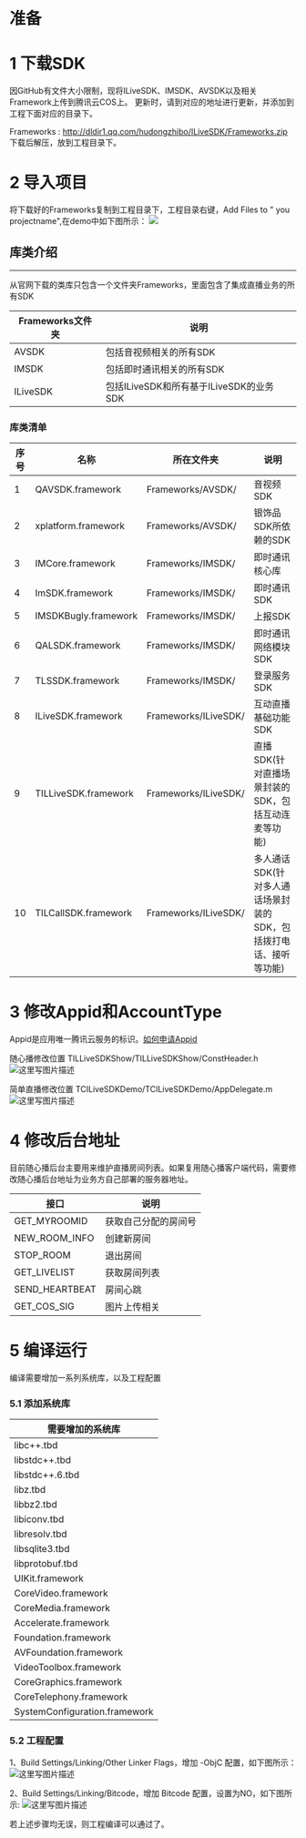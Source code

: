 # 准备

# 1 下载SDK

因GitHub有文件大小限制，现将ILiveSDK、IMSDK、AVSDK以及相关Framework上传到腾讯云COS上。 更新时，请到对应的地址进行更新，并添加到工程下面对应的目录下。

Frameworks : http://dldir1.qq.com/hudongzhibo/ILiveSDK/Frameworks.zip 下载后解压，放到工程目录下。


# 2 导入项目
将下载好的Frameworks复制到工程目录下，工程目录右键，Add Files to " you projectname",在demo中如下图所示：
![](http://img.blog.csdn.net/20161117120226091)

## 库类介绍
-----
从官网下载的类库只包含一个文件夹Frameworks，里面包含了集成直播业务的所有SDK

|Frameworks文件夹|说明|
|---|---|
|AVSDK|包括音视频相关的所有SDK|
|IMSDK|包括即时通讯相关的所有SDK|
|ILiveSDK|包括ILiveSDK和所有基于ILiveSDK的业务SDK|

### 库类清单
|序号|名称|所在文件夹|说明|
|---|---|---|---|
|1|QAVSDK.framework|Frameworks/AVSDK/|音视频SDK|
|2|xplatform.framework|Frameworks/AVSDK/|银饰品SDK所依赖的SDK|
|3|IMCore.framework|Frameworks/IMSDK/|即时通讯核心库|
|4|ImSDK.framework|Frameworks/IMSDK/|即时通讯SDK|
|5|IMSDKBugly.framework|Frameworks/IMSDK/|上报SDK|
|6|QALSDK.framework|Frameworks/IMSDK/|即时通讯网络模块SDK|
|7|TLSSDK.framework|Frameworks/IMSDK/|登录服务SDK|
|8|ILiveSDK.framework|Frameworks/ILiveSDK/|互动直播基础功能SDK|
|9|TILLiveSDK.framework|Frameworks/ILiveSDK/|直播SDK(针对直播场景封装的SDK，包括互动连麦等功能)|
|10|TILCallSDK.framework|Frameworks/ILiveSDK/|多人通话SDK(针对多人通话场景封装的SDK，包括拨打电话、接听等功能)|

# 3 修改Appid和AccountType
Appid是应用唯一腾讯云服务的标识。[如何申请Appid](https://www.qcloud.com/doc/product/268/4899)

随心播修改位置
TILLiveSDKShow/TILLiveSDKShow/ConstHeader.h
![这里写图片描述](http://img.blog.csdn.net/20161117120650470)

简单直播修改位置
TCILiveSDKDemo/TCILiveSDKDemo/AppDelegate.m
![这里写图片描述](http://img.blog.csdn.net/20161117120702689)


# 4 修改后台地址
目前随心播后台主要用来维护直播房间列表。如果复用随心播客户端代码，需要修改随心播后台地址为业务方自己部署的服务器地址。 <br />     

| 接口| 说明 |
|---------|---------|
| GET_MYROOMID | 获取自己分配的房间号 |
| NEW_ROOM_INFO | 创建新房间 |
| STOP_ROOM | 退出房间 |
| GET_LIVELIST | 获取房间列表 |
| SEND_HEARTBEAT | 房间心跳 |
| GET_COS_SIG | 图片上传相关 |


# 5 编译运行
编译需要增加一系列系统库，以及工程配置
### 5.1 添加系统库
|  需要增加的系统库 |
|------------|
|libc++.tbd|
|libstdc++.tbd|
|libstdc++.6.tbd|
|libz.tbd|
|libbz2.tbd|
|libiconv.tbd|
|libresolv.tbd|
|libsqlite3.tbd|
|libprotobuf.tbd|
|UIKit.framework|
|CoreVideo.framework|
|CoreMedia.framework|
|Accelerate.framework|
|Foundation.framework|
|AVFoundation.framework|
|VideoToolbox.framework|
|CoreGraphics.framework|
|CoreTelephony.framework|
|SystemConfiguration.framework|

### 5.2 工程配置
1、Build Settings/Linking/Other Linker Flags，增加 -ObjC 配置，如下图所示：
![这里写图片描述](http://img.blog.csdn.net/20161117122035835)

2、Build Settings/Linking/Bitcode，增加 Bitcode 配置，设置为NO，如下图所示:
![这里写图片描述](http://img.blog.csdn.net/20161117122344726)

若上述步骤均无误，则工程编译可以通过了。

